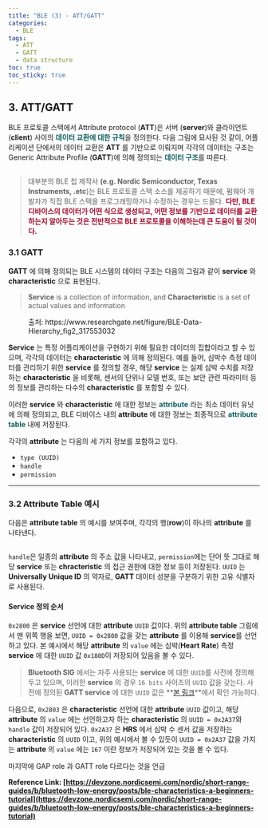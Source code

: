 ```yaml
---
title: "BLE (3) - ATT/GATT"
categories:
  - BLE
tags:
  - ATT
  - GATT
  - data structure
toc: true
toc_sticky: true
---
```


## 3. ATT/GATT

BLE 프로토콜 스택에서 Attribute protocol (**ATT**)은 서버 (**server**)와 클라이언트 (**client**) 사이의 <span style="color:#0F5F5F"><b>데이터 교환에 대한 규칙</b></span>을 정의한다. 다음 그림에 묘사된 것 같이, 어플리케이션 단에서의 데이터 교환은 **ATT** 를 기반으로 이뤄지며 각각의 데이터는 구조는 Generic Attribute Profile (**GATT**)에 의해 정의되는 <span style="color:#0F5F5F"><b>데이터 구조</b></span>를 따른다.

<figure style="width: 90%">
  <img src="{{ site.url }}{{ site.baseurl }}/assets/images/ble-att-gatt.png" alt="">
</figure>

>대부분의 BLE 칩 제작사 **(e.g. Nordic Semiconductor, Texas Instruments, .etc**)는 BLE 프로토콜 스택 소스를 제공하기 때문에, 펌웨어 개발자가 직접 BLE 스택을 프로그래밍하거나 수정하는 경우는 드물다. <span style="color:#A00A30"><b> 다만, BLE 디바이스의 데이터가 어떤 식으로 생성되고, 어떤 정보를 기반으로 데이터를 교환하는지 알아두는 것은 전반적으로 BLE 프로토콜을 이해하는데 큰 도움이 될 것이다. </b></span>

### 3.1 GATT

**GATT** 에 의해 정의되는 BLE 시스템의 데이터 구조는 다음의 그림과 같이  **service** 와 **characteristic** 으로 표현된다.
> **Service** is a collection of information, and **Characteristic** is a set of actual values and information

<figure style="width: 90%">
  <img src="{{ site.url }}{{ site.baseurl }}/assets/images/ble-gatt-structure.png" alt="">
  <figcaption>출처: https://www.researchgate.net/figure/BLE-Data-Hierarchy_fig2_317553032</figcaption>
</figure>

**Service** 는 특정 어플리케이션을 구현하기 위해 필요한 데이터의 집합이라고 할 수 있으며, 각각의 데이터는 **characteristic** 에 의해 정의된다. 예를 들어, 심박수 측정 데이터를 관리하기 위한 **service** 를 정의할 경우, 해당 **service** 는 실제 심박 수치를 저장하는 **characteristic** 을 비롯해, 센서의 단위나 모델 번호, 또는 보안 관련 파라미터 등의 정보를 관리하는 다수의 **characteristic** 를 포함할 수 있다.

이러한 **service** 와  **characteristic** 에 대한 정보는 <span style="color:#0F5F5F"><b>attribute</b></span> 라는 최소 데이터 유닛에 의해 정의되고, BLE 디바이스 내의 **attribute** 에 대한 정보는 최종적으로 <span style="color:#0F5F5F"><b>attribute table</b></span> 내에 저장된다.

각각의 **attribute** 는 다음의 세 가지 정보를 포함하고 있다.

* `type (UUID)`
* `handle`
* `permission`

---

### 3.2 Attribute Table 예시

다음은 **attribute table** 의 예시를 보여주며, 각각의 행(**row**)이 하나의 **attribute** 를 나타낸다.

<figure style="width: 90%">
  <img src="{{ site.url }}{{ site.baseurl }}/assets/images/ble-attribute-table.png" alt="">
</figure>

`handle`은 일종의 **attribute** 의 주소 값을 나타내고, `permission`에는 단어 뜻 그대로 해당 **service** 또는 **chracteristic** 의 접근 권한에 대한 정보 등이 저장된다. `UUID` 는 **Universally Unique ID** 의 약자로, **GATT** 데이터 성분을 구분하기 위한 고유 식별자로 사용된다.

#### Service 정의 순서

`0x2800` 은 **service** 선언에 대한 **attribute** `UUID` 값이다. 위의 **attribute table** 그림에서 맨 위쪽 행을 보면, `UUID = 0x2800` 값을 갖는 **attribute** 를 이용해 **service**를 선언하고 있다. 본 예시에서 해당 **attribute** 의 `value` 에는 심박(**Heart Rate**) 측정 **service** 에 대한 `UUID` 값 `0x180D`이 저장되어 있음을 볼 수 있다.
>**Bluetooth SIG** 에서는 자주 사용되는 **service** 에 대한 `UUID`를 사전에 정의해두고 있으며, 이러한 **service** 의 경우 `16 bits` 사이즈의 `UUID` 값을 갖는다. 사전에 정의된 **GATT service** 에 대한 `UUID` 값은 **[본 링크](https://www.bluetooth.com/specifications/gatt/services/)**에서 확인 가능하다.

다음으로, `0x2803` 은 **characteristic** 선언에 대한 **attribute** `UUID` 값이고, 해당 **attribute** 의 `value` 에는 선언하고자 하는 **characteristic** 의 `UUID = 0x2A37`와 `handle` 값이 저장되어 있다. `0x2A37` 은 **HRS** 에서 심박 수 센서 값을 저장하는 **characteristic** 의 `UUID` 이고, 위의 예시에서 볼 수 있듯이 `UUID = 0x2A37` 값을 가지는 **attribute** 의 `value` 에는 `167` 이란 정보가 저장되어 있는 것을 볼 수 있다.



마지막에 GAP role 과 GATT role 다르다는 것을 언급

**Reference Link: [https://devzone.nordicsemi.com/nordic/short-range-guides/b/bluetooth-low-energy/posts/ble-characteristics-a-beginners-tutorial](https://devzone.nordicsemi.com/nordic/short-range-guides/b/bluetooth-low-energy/posts/ble-characteristics-a-beginners-tutorial)**

<!-- 
BLE GATT Pre Defined Service 목록

BLE 스택의 상위 레이어이고, attribute table 로 구성됨.

GATT 구성

[GATT 사진 예]

service

characteristic

구성되어있음

attribute 란 무엇인가?

무엇이다

attribute 테이블 사진

출처: https://www.researchgate.net/figure/BLE-Data-Hierarchy_fig2_317553032

-->
